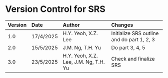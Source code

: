 # Version Control for SRS

| Version | Date | Author | Changes  |
| :------------ | :------------ | :------------ | :------------ |
| 1.0 | 17/4/2025 | H.Y. Yeoh, X.Z. Lee | Initialize SRS outline and do part 1, 2, 3 |
| 2.0 | 15/5/2025 | J.M. Ng, T.H. Yu | Do part 3, 4, 5  |
| 3.0 | 23/5/2025 | H.Y. Yeoh, X.Z. Lee, J.M. Ng, T.H. Yu  | Check and finalize SRS |
